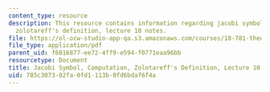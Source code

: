 ```yaml
---
content_type: resource
description: This resource contains information regarding jacobi symbol, computation,
  zolotareff's definition, lecture 10 notes.
file: https://ol-ocw-studio-app-qa.s3.amazonaws.com/courses/18-781-theory-of-numbers-spring-2012/785c307302fa0fd1113b0fd6bdaf6f4a_MIT18_781S12_lec10.pdf
file_type: application/pdf
parent_uid: f6816877-ee72-4ff9-e594-f0771eaa96bb
resourcetype: Document
title: Jacobi Symbol, Computation, Zolotareff's Definition, Lecture 10 Notes
uid: 785c3073-02fa-0fd1-113b-0fd6bdaf6f4a
---
```

